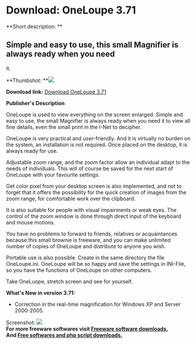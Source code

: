 # Download: OneLoupe 3.71

**Short description: **

## Simple and easy to use, this small Magnifier is always ready when you need
it.

  
**Thumbshot: **![](http://www.freewarefiles.com/screenshot/sokoneloupe_md.jpg)   
  
**Download link:** [Download OneLoupe 3.71](http://freesoftwares.boysofts.com/OneLoupe_program_42244.html)  
  

**Publisher's Description**  
  

OneLoupe is used to view everything on the screen enlarged. Simple and easy to
use, the small Magnifier is always ready when you need it to view all fine
details, even the small print in the I-Net to decipher.

OneLoupe is very practical and user-friendly. And it is virtually no burden on
the system, an installation is not required. Once placed on the desktop, it is
always ready for use.

Adjustable zoom range, and the zoom factor allow an individual adapt to the
needs of individuals. This will of course be saved for the next start of
OneLoupe with your favourite settings.

Get color pixel from your desktop screen is also implemented, and not to
forget that it offers the possibility for the quick creation of images from
the zoom range, for comfortable work over the clipboard.

It is also suitable for people with visual impairments or weak eyes. The
control of the zoom window is done through direct input of the keyboard and
mouse motions.

You have no problems to forward to friends, relatives or acquaintances because
this small brownie is freeware, and you can make unlimited number of copies of
OneLoupe and distribute to anyone you wish.

Portable use is also possible. Create in the same directory the file
OneLoupe.ini. OneLoupe will be so happy and save the settings in INI-File, so
you have the functions of OneLoupe on other computers.

Take OneLuope, stretch screen and see for yourself.

**What's New in version 3.71:**

  * Correction in the real-time magnification for Windows XP and Server 2000-2005. 

  
  
Screenshot: ![](http://www.freewarefiles.com/screenshot/sokoneloupe.jpg)  
**For more freeware softwares visit [Freeware software downloads.](http://freesoftwares.boysofts.com/)**   
**And [Free softwares and php script downloads.](http://www.boysofts.com/)**

